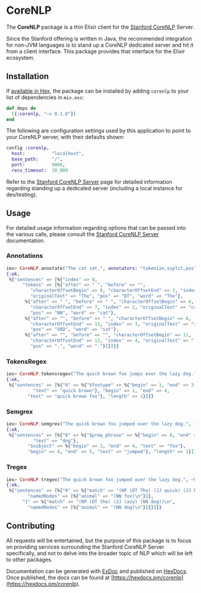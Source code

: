 # CoreNLP

The **CoreNLP** package is a thin Elixir client for the [Stanford CoreNLP](http://stanfordnlp.github.io/CoreNLP/index.html) Server.

Since the Stanford offering is written in Java, the recommended integration for non-JVM languages is to stand up a 
CoreNLP dedicated server and hit it from a client interface.  This package provides that interface for the Elixir 
ecosystem.

## Installation

If [available in Hex](https://hex.pm/packages/corenlp), the package can be installed
by adding `corenlp` to your list of dependencies in `mix.exs`:

```elixir
def deps do
  [{:corenlp, "~> 0.1.0"}]
end
```

The following are configuration settings used by this application to point to your CoreNLP server, with their defaults shown:

```elixir
config :corenlp,
  host:          "localhost",
  base_path:     "/",
  port:          9000,
  recv_timeout:  30_000
```

Refer to the [Stanford CoreNLP Server](http://stanfordnlp.github.io/CoreNLP/corenlp-server.html) page for detailed 
information regarding standing up a dedicated server (including a local instance for dev/testing).

## Usage

For detailed usage information regarding options that can be passed into the various calls, please consult the 
[Stanford CoreNLP Server](http://stanfordnlp.github.io/CoreNLP/corenlp-server.html) documentation.

### Annotations

```elixir
iex> CoreNLP.annotate("The cat sat.", annotators: "tokenize,ssplit,pos")
{:ok,
 %{"sentences" => [%{"index" => 0,
      "tokens" => [%{"after" => " ", "before" => "",
         "characterOffsetBegin" => 0, "characterOffsetEnd" => 3, "index" => 1,
         "originalText" => "The", "pos" => "DT", "word" => "The"},
       %{"after" => " ", "before" => " ", "characterOffsetBegin" => 4,
         "characterOffsetEnd" => 7, "index" => 2, "originalText" => "cat",
         "pos" => "NN", "word" => "cat"},
       %{"after" => "", "before" => " ", "characterOffsetBegin" => 8,
         "characterOffsetEnd" => 11, "index" => 3, "originalText" => "sat",
         "pos" => "VBD", "word" => "sat"},
       %{"after" => "", "before" => "", "characterOffsetBegin" => 11,
         "characterOffsetEnd" => 12, "index" => 4, "originalText" => ".",
         "pos" => ".", "word" => "."}]}]}}
```

### TokensRegex

```elixir
iex> CoreNLP.tokensregex("The quick brown fox jumps over the lazy dog.", ~S/(?$foxtype [{pos:JJ}]+ ) fox/)
{:ok,
 %{"sentences" => [%{"0" => %{"$foxtype" => %{"begin" => 1, "end" => 3,
          "text" => "quick brown"}, "begin" => 1, "end" => 4,
        "text" => "quick brown fox"}, "length" => 1}]}}
```

### Semgrex

```elixir
iex> CoreNLP.semgrex("The quick brown fox jumped over the lazy dog.", ~S|{pos:/VB.*/} >nsubj {}=subject >/nmod:.*/ {}=prep_phrase|)
{:ok,
 %{"sentences" => [%{"0" => %{"$prep_phrase" => %{"begin" => 8, "end" => 9,
          "text" => "dog"},
        "$subject" => %{"begin" => 3, "end" => 4, "text" => "fox"},
        "begin" => 4, "end" => 5, "text" => "jumped"}, "length" => 1}]}}
```

### Tregex

```elixir
iex> CoreNLP.tregex("The quick brown fox jumped over the lazy dog.", ~S|NP < NN=animal|)
{:ok,
 %{"sentences" => [%{"0" => %{"match" => "(NP (DT The) (JJ quick) (JJ brown) (NN fox))\n",
        "namedNodes" => [%{"animal" => "(NN fox)\n"}]},
      "1" => %{"match" => "(NP (DT the) (JJ lazy) (NN dog))\n",
        "namedNodes" => [%{"animal" => "(NN dog)\n"}]}}]}}
```

## Contributing

All requests will be entertained, but the purpose of this package is to focus on providing services surrounding the 
Stanford CoreNLP Server specifically, and not to delve into the broader topic of NLP which will be left to other packages.

Documentation can be generated with [ExDoc](https://github.com/elixir-lang/ex_doc)
and published on [HexDocs](https://hexdocs.pm). Once published, the docs can
be found at [https://hexdocs.pm/corenlp](https://hexdocs.pm/corenlp).

